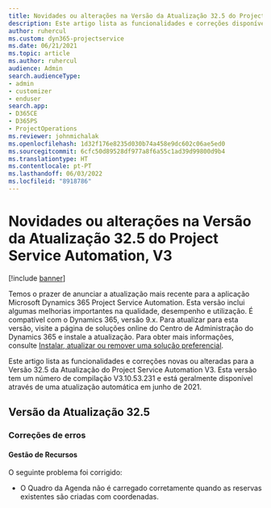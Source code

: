 ```yaml
---
title: Novidades ou alterações na Versão da Atualização 32.5 do Project Service Automation, V3
description: Este artigo lista as funcionalidades e correções disponíveis na Versão 32.5 da Atualização do Project Service Automation, V3.
author: ruhercul
ms.custom: dyn365-projectservice
ms.date: 06/21/2021
ms.topic: article
ms.author: ruhercul
audience: Admin
search.audienceType:
- admin
- customizer
- enduser
search.app:
- D365CE
- D365PS
- ProjectOperations
ms.reviewer: johnmichalak
ms.openlocfilehash: 1d32f176e8235d030b74a458e9dc602c06ae5ed0
ms.sourcegitcommit: 6cfc50d89528df977a8f6a55c1ad39d99800d9b4
ms.translationtype: HT
ms.contentlocale: pt-PT
ms.lasthandoff: 06/03/2022
ms.locfileid: "8918786"
---
```

# <a name="whats-new-or-changed-in-project-service-automation-update-release-325-v3"></a>Novidades ou alterações na Versão da Atualização 32.5 do Project Service Automation, V3

[!include [banner](../includes/psa-now-project-operations.md)]

Temos o prazer de anunciar a atualização mais recente para a aplicação Microsoft Dynamics 365 Project Service Automation. Esta versão inclui algumas melhorias importantes na qualidade, desempenho e utilização. É compatível com o Dynamics 365, versão 9.x. Para atualizar para esta versão, visite a página de soluções online do Centro de Administração do Dynamics 365 e instale a atualização. Para obter mais informações, consulte [Instalar, atualizar ou remover uma solução preferencial](/power-platform/admin/install-remove-preferred-solution).

Este artigo lista as funcionalidades e correções novas ou alteradas para a Versão 32.5 da Atualização do Project Service Automation V3. Esta versão tem um número de compilação V3.10.53.231 e está geralmente disponível através de uma atualização automática em junho de 2021.

## <a name="update-release-325"></a>Versão da Atualização 32.5

### <a name="bug-fixes"></a>Correções de erros

#### <a name="resource-management"></a>Gestão de Recursos

O seguinte problema foi corrigido:

- O Quadro da Agenda não é carregado corretamente quando as reservas existentes são criadas com coordenadas.


